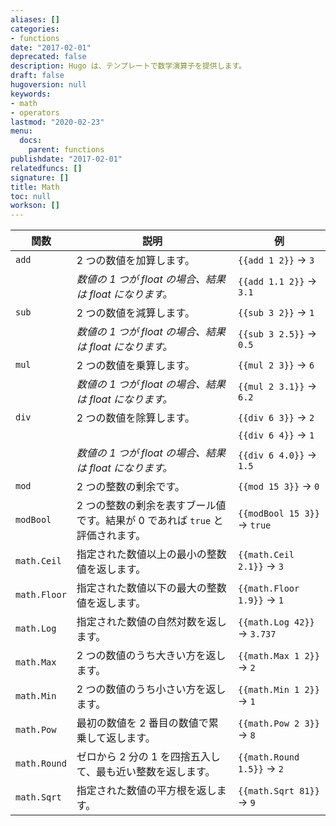 ```yaml
---
aliases: []
categories:
- functions
date: "2017-02-01"
deprecated: false
description: Hugo は、テンプレートで数学演算子を提供します。
draft: false
hugoversion: null
keywords:
- math
- operators
lastmod: "2020-02-23"
menu:
  docs:
    parent: functions
publishdate: "2017-02-01"
relatedfuncs: []
signature: []
title: Math
toc: null
workson: []
---
```


| 関数         | 説明                                                                         | 例                              |
|--------------|-----------------------------------------------------------------------------|----------------------------------|
| `add`        | 2 つの数値を加算します。                                                      | `{{add 1 2}}` &rarr; `3`         |
|              | *数値の 1 つが float の場合、結果は float になります。*                        | `{{add 1.1 2}}` &rarr; `3.1`     |
| `sub`        | 2 つの数値を減算します。                                                      | `{{sub 3 2}}` &rarr; `1`         |
|              | *数値の 1 つが float の場合、結果は float になります。*                        | `{{sub 3 2.5}}` &rarr; `0.5`     |
| `mul`        | 2 つの数値を乗算します。                                                     | `{{mul 2 3}}` &rarr; `6`         |
|              | *数値の 1 つが float の場合、結果は float になります。*                        | `{{mul 2 3.1}}` &rarr; `6.2`     |
| `div`        | 2 つの数値を除算します。                                                      | `{{div 6 3}}` &rarr; `2`         |
|              |                                                                             | `{{div 6 4}}` &rarr; `1`         |
|              | *数値の 1 つが float の場合、結果は float になります。*                        | `{{div 6 4.0}}` &rarr; `1.5`     |
| `mod`        | 2 つの整数の剰余です。                                                         | `{{mod 15 3}}` &rarr; `0`        |
| `modBool`    | 2 つの整数の剰余を表すブール値です。結果が 0 であれば `true` と評価されます。     | `{{modBool 15 3}}` &rarr; `true` |
| `math.Ceil`  | 指定された数値以上の最小の整数値を返します。                                    | `{{math.Ceil 2.1}}` &rarr; `3`   |
| `math.Floor` | 指定された数値以下の最大の整数値を返します。                                    | `{{math.Floor 1.9}}` &rarr; `1`  |
| `math.Log`   | 指定された数値の自然対数を返します。                                           | `{{math.Log 42}}` &rarr; `3.737` |
| `math.Max`   | 2 つの数値のうち大きい方を返します。                                           | `{{math.Max 1 2}}` &rarr; `2`    |
| `math.Min`   | 2 つの数値のうち小さい方を返します。                                           | `{{math.Min 1 2}}` &rarr; `1`    |
| `math.Pow`   | 最初の数値を 2 番目の数値で累乗して返します。                                   | `{{math.Pow 2 3}}` &rarr; `8`    |
| `math.Round` | ゼロから 2 分の 1 を四捨五入して、最も近い整数を返します。                       | `{{math.Round 1.5}}` &rarr; `2`  |
| `math.Sqrt`  | 指定された数値の平方根を返します。                                             | `{{math.Sqrt 81}}` &rarr; `9`    |
